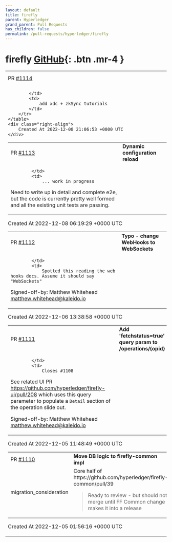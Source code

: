 ```yaml
---
layout: default
title: firefly
parent: Hyperledger
grand_parent: Pull Requests
has_children: false
permalink: /pull-requests/hyperledger/firefly
---
```


# firefly <span class="fs-3 right-align">[GitHub](https://github.com/hyperledger/firefly){: .btn .mr-4 }</span>


<div>
    <table>
        <tr>
            <td>
                PR <a href="https://github.com/hyperledger/firefly/pull/1114" class=".btn">#1114</a>
            </td>
            <td>
                <b>
                    xdc + zksync
                </b>
            </td>
        </tr>
        <tr>
            <td>
                
            </td>
            <td>
                add xdc + zkSync tutorials
            </td>
        </tr>
    </table>
    <div class="right-align">
        Created At 2022-12-08 21:06:53 +0000 UTC
    </div>
</div>

<div>
    <table>
        <tr>
            <td>
                PR <a href="https://github.com/hyperledger/firefly/pull/1113" class=".btn">#1113</a>
            </td>
            <td>
                <b>
                    Dynamic configuration reload
                </b>
            </td>
        </tr>
        <tr>
            <td>
                
            </td>
            <td>
                ... work in progress

Need to write up in detail and complete e2e, but the code is currently pretty well formed and all the existing unit tests are passing.
            </td>
        </tr>
    </table>
    <div class="right-align">
        Created At 2022-12-08 06:19:29 +0000 UTC
    </div>
</div>

<div>
    <table>
        <tr>
            <td>
                PR <a href="https://github.com/hyperledger/firefly/pull/1112" class=".btn">#1112</a>
            </td>
            <td>
                <b>
                    Typo - change WebHooks to WebSockets
                </b>
            </td>
        </tr>
        <tr>
            <td>
                
            </td>
            <td>
                Spotted this reading the web hooks docs. Assume it should say "WebSockets"

Signed-off-by: Matthew Whitehead <matthew.whitehead@kaleido.io>
            </td>
        </tr>
    </table>
    <div class="right-align">
        Created At 2022-12-06 13:38:58 +0000 UTC
    </div>
</div>

<div>
    <table>
        <tr>
            <td>
                PR <a href="https://github.com/hyperledger/firefly/pull/1111" class=".btn">#1111</a>
            </td>
            <td>
                <b>
                    Add 'fetchstatus=true' query param to /operations/{opid}
                </b>
            </td>
        </tr>
        <tr>
            <td>
                
            </td>
            <td>
                Closes #1108 

See related UI PR https://github.com/hyperledger/firefly-ui/pull/208 which uses this query parameter to populate a `Detail` section of the operation slide out.

Signed-off-by: Matthew Whitehead <matthew.whitehead@kaleido.io>
            </td>
        </tr>
    </table>
    <div class="right-align">
        Created At 2022-12-05 11:48:49 +0000 UTC
    </div>
</div>

<div>
    <table>
        <tr>
            <td>
                PR <a href="https://github.com/hyperledger/firefly/pull/1110" class=".btn">#1110</a>
            </td>
            <td>
                <b>
                    Move DB logic to firefly-common impl
                </b>
            </td>
        </tr>
        <tr>
            <td>
                <span class="chip">migration_consideration</span>
            </td>
            <td>
                Core half of https://github.com/hyperledger/firefly-common/pull/39

> Ready to review - but should not merge until FF Common change makes it into a release
            </td>
        </tr>
    </table>
    <div class="right-align">
        Created At 2022-12-05 01:56:16 +0000 UTC
    </div>
</div>

